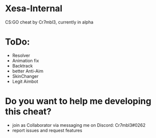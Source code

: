 # Xesa-Internal
CS:GO cheat by Cr7mbl3, currently in alpha

# ToDo:
- Resolver
- Animation fix
- Backtrack
- better Anti-Aim
- SkinChanger
- Legit Aimbot

# Do you want to help me developing this cheat?
- join as Collaborator via messaging me on Discord: Cr7mbl3#0262 
- report issues and request features
